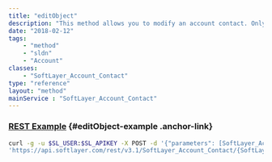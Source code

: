 ```yaml
---
title: "editObject"
description: "This method allows you to modify an account contact. Only master users are permitted to modify an account contact. "
date: "2018-02-12"
tags:
    - "method"
    - "sldn"
    - "Account"
classes:
    - "SoftLayer_Account_Contact"
type: "reference"
layout: "method"
mainService : "SoftLayer_Account_Contact"
---
```


### [REST Example](#editObject-example) <a href="/article/rest/"><i class="fas fa-question"></i></a> {#editObject-example .anchor-link} 
```bash
curl -g -u $SL_USER:$SL_APIKEY -X POST -d '{"parameters": [SoftLayer_Account_Contact]}' \
'https://api.softlayer.com/rest/v3.1/SoftLayer_Account_Contact/{SoftLayer_Account_ContactID}/editObject'
```
